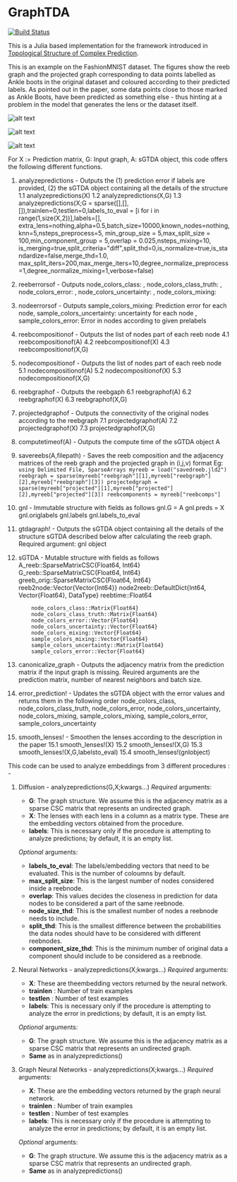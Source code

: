 # GraphTDA

[![Build Status](https://github.com/dishashur/GraphTDA.jl/actions/workflows/CI.yml/badge.svg?branch=main)](https://github.com/dishashur/GraphTDA.jl/actions/workflows/CI.yml?query=branch%3Amain)


This is a Julia based implementation for the framework introduced in [Topological Structure of Complex Prediction](https://arxiv.org/abs/2207.14358). 

This is an example on the FashionMNIST dataset. The figures show the reeb graph and the projected graph corresponding to data points labelled as Ankle boots in the original dataset and coloured according to their predicted labels. As pointed out in the paper, some data points close to those marked as Ankle Boots, have been predicted as something else - thus hinting at a problem in the model that generates the lens or the dataset itself.

![alt text](https://github.com/dishashur/GraphTDA.jl/blob/main/src/jureebpredicted-Ankle_boot.png?raw=true)

![alt text](https://github.com/dishashur/GraphTDA.jl/blob/main/src/jureeboriginal-Ankle_boot.png?raw=true)

![alt text](https://github.com/dishashur/GraphTDA.jl/blob/main/src/juprojected-Ankle_boot.png?raw=true)


For X := Prediction matrix, G: Input graph, A: sGTDA object, this code offers the following different functions. 

1. analyzepredictions - Outputs the (1) prediction error if labels are provided, (2) the sGTDA object containing all the details of the structure
    1.1 analyzepredictions(X)
    1.2 analyzepredictions(X,G)
    1.3 analyzepredictions(X;G = sparse([],[],[]),trainlen=0,testlen=0,labels_to_eval = [i for i in range(1,size(X,2))],labels=[],
    extra_lens=nothing,alpha=0.5,batch_size=10000,known_nodes=nothing,knn=5,nsteps_preprocess=5,
    min_group_size = 5,max_split_size = 100,min_component_group = 5,overlap = 0.025,nsteps_mixing=10,
    is_merging=true,split_criteria="diff",split_thd=0,is_normalize=true,is_standardize=false,merge_thd=1.0,
    max_split_iters=200,max_merge_iters=10,degree_normalize_preprocess=1,degree_normalize_mixing=1,verbose=false)

2. reeberrorsof - Outputs node_colors_class: , 
                        node_colors_class_truth: ,
                        node_colors_error: ,
                        node_colors_uncertainty: ,
                        node_colors_mixing:

3. nodeerrorsof - Outputs sample_colors_mixing: Prediction error for each node,
                          sample_colors_uncertainty: uncertainty for each node ,
                          sample_colors_error: Error in nodes according to given prelabels

4. reebcompositionof - Outputs the list of nodes part of each reeb node
    4.1 reebcompositionof(A)
    4.2 reebcompositionof(X)
    4.3 reebcompositionof(X,G)

5. nodecompositionof - Outputs the list of nodes part of each reeb node
    5.1 nodecompositionof(A)
    5.2 nodecompositionof(X)
    5.3 nodecompositionof(X,G)

6. reebgraphof - Outputs the reebgaph
    6.1 reebgraphof(A)
    6.2 reebgraphof(X)
    6.3 reebgraphof(X,G)

7. projectedgraphof - Outputs the connectivity of the original nodes according to the reebgraph
    7.1 projectedgraphof(A)
    7.2 projectedgraphof(X)
    7.3 projectedgraphof(X,G)

8. computetimeof(A) - Outputs the compute time of the sGTDA object A

9. savereebs(A,filepath) - Saves the reeb composition and the adjacency matrices of the reeb graph and the projected graph in (i,j,v) format
        Eg: ``` using Delimited File, SparseArrays
                myreeb = load("savedreeb.jld2")
                reebgraph = sparse(myreeb["reebgraph"][1],myreeb["reebgraph"][2],myreeb["reebgraph"][3])
                projectedgraph = sparse(myreeb["projected"][1],myreeb["projected"][2],myreeb["projected"][3])
                reebcomponents = myreeb["reebcomps"]
             ```
            

10. gnl - Immutable structure with fields as follows
    gnl.G = A
    gnl.preds = X
    gnl.origlabels 
    gnl.labels 
    gnl.labels_to_eval

11. gtdagraph! - Outputs the sGTDA object containing all the details of the structure sGTDA described below after calculating the reeb graph. Required argument: gnl object

12. sGTDA - Mutable structure with fields as follows
            A_reeb::SparseMatrixCSC{Float64, Int64}
            G_reeb::SparseMatrixCSC{Float64, Int64}
            greeb_orig::SparseMatrixCSC{Float64, Int64}
            reeb2node::Vector{Vector{Int64}}
            node2reeb::DefaultDict{Int64, Vector{Float64}, DataType}
            reebtime::Float64
        
            node_colors_class::Matrix{Float64}
            node_colors_class_truth::Matrix{Float64}
            node_colors_error::Vector{Float64}
            node_colors_uncertainty::Vector{Float64}
            node_colors_mixing::Vector{Float64}
            sample_colors_mixing::Vector{Float64}
            sample_colors_uncertainty::Matrix{Float64}
            sample_colors_error::Vector{Float64}

13. canonicalize_graph - Outputs the adjacency matrix from the prediction matrix if the input graph is missing. Reuired arguments are the prediction matrix, number of nearest neighbors and batch size.

14. error_prediction! - Updates the sGTDA object with the error values and returns them in the following order
    node_colors_class, node_colors_class_truth, node_colors_error, node_colors_uncertainty, node_colors_mixing,
    sample_colors_mixing, sample_colors_error, sample_colors_uncertainty

15. smooth_lenses! - Smoothen the lenses according to the description in the paper
    15.1 smooth_lenses!(X)
    15.2 smooth_lenses!(X,G)
    15.3 smooth_lenses!(X,G,labelsto_eval)
    15.4 smooth_lenses!(gnlobject)



This code can be used to analyze embeddings from 3 different procedures : -

1. Diffusion - analyzepredictions(G,X;kwargs...) 
    _Required_ arguments:
    - **G**: The graph structure. We assume this is the adjacency matrix as a sparse CSC matrix that represents an undirected graph. 
    - **X**: The lenses with each lens in a column as a matrix type. These are the embedding vectors obtained from the procedure.
    - **labels**: This is necessary only if the procedure is attempting to analyze predictions; by default, it is an empty list.

    _Optional_ arguments:
    - **labels_to_eval**: The labels/embedding vectors that need to be evaluated. This is the number of coloumns by default.
    - **max_split_size**: This is the largest number of nodes considered inside a reebnode.
    - **overlap**: This values decides the closeness in prediction for data nodes to be considered a part of the same reebnode.
    - **node_size_thd**: This is the smallest number of nodes a reebnode needs to include.
    - **split_thd**: This is the smallest difference between the probabilities the data nodes should have to be considered with different reebnodes.
    - **component_size_thd**: This is the minimum number of original data a component should include to be considered as a reebnode.


2. Neural Networks - analyzepredictions(X;kwargs...) 
     _Required_ arguments:
    - **X**: These are theembedding vectors returned by the neural network.
    - **trainlen** : Number of train examples
    - **testlen** : Number of test examples
    - **labels**: This is necessary only if the procedure is attempting to analyze the error in predictions; by default, it is an empty list.

    _Optional_ arguments:
    - **G**: The graph structure. We assume this is the adjacency matrix as a sparse CSC matrix that represents an undirected graph. 
    - **Same** as in analyzepredictions() 

3. Graph Neural Networks - analyzepredictions(X;kwargs...) 
     _Required_ arguments:
    - **X**: These are the embedding vectors returned by the graph neural network.
    - **trainlen** : Number of train examples
    - **testlen** : Number of test examples
    - **labels**: This is necessary only if the procedure is attempting to analyze the error in predictions; by default, it is an empty list.

    _Optional_ arguments:
    - **G**: The graph structure. We assume this is the adjacency matrix as a sparse CSC matrix that represents an undirected graph. 
    - **Same** as in analyzepredictions() 


